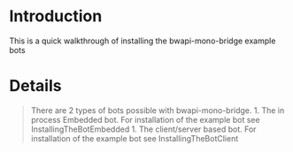 # Introduction #

This is a quick walkthrough of installing the bwapi-mono-bridge example bots


# Details #

> There are 2 types of bots possible with bwapi-mono-bridge.
    1. The in process Embedded bot. For installation of the example bot see InstallingTheBotEmbedded
    1. The client/server based bot. For installation of the example bot see InstallingTheBotClient